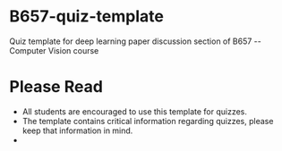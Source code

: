 # B657-quiz-template
Quiz template for deep learning paper discussion section of B657 -- Computer Vision course

# Please Read

* All students are encouraged to use this template for quizzes.
* The template contains critical information regarding quizzes, please keep that information in mind.
* 
